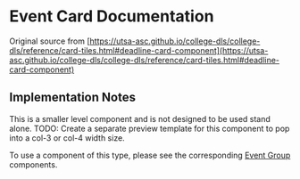 # Event Card Documentation

Original source from [https://utsa-asc.github.io/college-dls/college-dls/reference/card-tiles.html#deadline-card-component](https://utsa-asc.github.io/college-dls/college-dls/reference/card-tiles.html#deadline-card-component)

## Implementation Notes

This is a smaller level component and is not designed to be used stand alone.  TODO: Create a separate preview template for this component to pop into a col-3 or col-4 width size.

To use a component of this type, please see the corresponding [Event Group](event-group) components.

